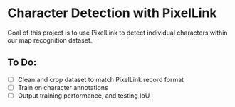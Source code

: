 # Character Detection with PixelLink

Goal of this project is to use PixelLink to detect individual characters within our map recognition dataset. 

## To Do:
- [ ] Clean and crop dataset to match PixelLink record format
- [ ] Train on character annotations
- [ ] Output training performance, and testing IoU